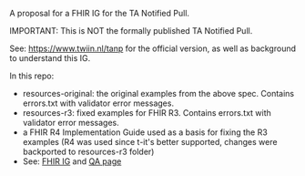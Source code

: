 A proposal for a FHIR IG for the TA Notified Pull.

IMPORTANT: This is NOT the formally published TA Notified Pull.

See: https://www.twiin.nl/tanp for the official version, as well as background to understand this IG.

In this repo:
- resources-original: the original examples from the above spec. Contains errors.txt with validator error messages.
- resources-r3: fixed examples for FHIR R3. Contains errors.txt with validator error messages.
- a FHIR R4 Implementation Guide used as a basis for fixing the R3 examples (R4 was used since t-it's better supported, changes were backported to resources-r3 folder)
- See: [FHIR IG](https://mgraauw.github.io/TA-Notified-Pull-proposed-IG/index.html) and [QA page](https://mgraauw.github.io/TA-Notified-Pull-proposed-IG/qa.html)
